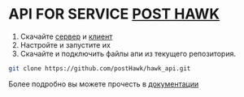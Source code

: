 # API FOR SERVICE [POST HAWK](https://github.com/postHawk)

1. Скачайте [сервер](https://github.com/postHawk/hawk_server) и [клиент](https://github.com/postHawk/hawk_client)
1. Настройте и запустите их
1. Скачайте и подключить файлы апи из текущего репозитория.
```bash
git clone https://github.com/postHawk/hawk_api.git
```

Более подробно вы можете прочесть в [документации](http://api.post-hawk.com)
